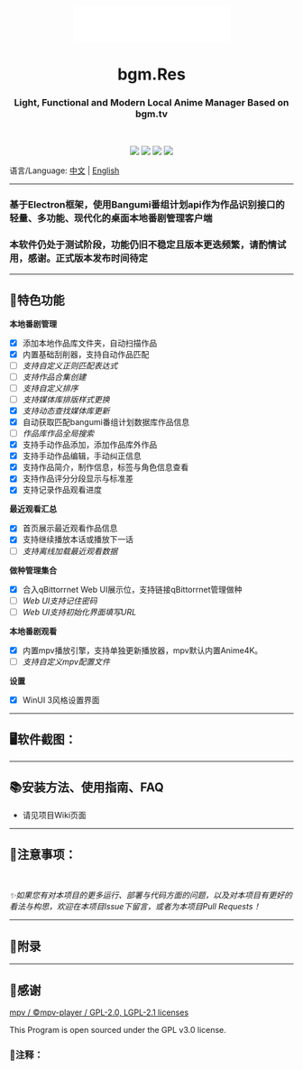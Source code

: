 <p align="center">
<img src="./assets/bgm.res.png" width="279" height="60"></p>
<h1 align="center"> bgm.Res </h1>
<h3 align="center"> Light, Functional and Modern Local Anime Manager Based on bgm.tv</h3>
<br/>
<p align="center">
<img src="https://img.shields.io/badge/Build-passing-green.svg?style=flat-square">
<img src="https://img.shields.io/badge/Version-0.12.2 Beta-pink.svg?style=flat-square">
<img src="https://img.shields.io/badge/Electron-20.3.8-blue.svg?style=flat-square">
<img src="https://img.shields.io/badge/License-GPL v3.0-purple.svg?style=flat-square">
</p>

语言/Language:
[中文](https://github.com/JimHans/bgm.res/blob/master/README.md) | [English](https://github.com/JimHans/bgm.res/blob/master/README_EN.md)

---

### 基于Electron框架，使用Bangumi番组计划api作为作品识别接口的轻量、多功能、现代化的桌面本地番剧管理客户端
### 本软件仍处于测试阶段，功能仍旧不稳定且版本更迭频繁，请酌情试用，感谢。正式版本发布时间待定
---
## 🎰特色功能
**本地番剧管理**
- [x] 添加本地作品库文件夹，自动扫描作品
- [x] 内置基础刮削器，支持自动作品匹配
- [ ] *支持自定义正则匹配表达式*
- [ ] *支持作品合集创建*
- [ ] *支持自定义排序*
- [ ] *支持媒体库排版样式更换*
- [x] *支持动态查找媒体库更新*
- [x] 自动获取匹配bangumi番组计划数据库作品信息
- [ ] *作品库作品全局搜索*
- [x] 支持手动作品添加，添加作品库外作品
- [x] 支持手动作品编辑，手动纠正信息
- [x] 支持作品简介，制作信息，标签与角色信息查看
- [x] 支持作品评分分段显示与标准差
- [x] 支持记录作品观看进度

**最近观看汇总**
- [x] 首页展示最近观看作品信息
- [x] 支持继续播放本话或播放下一话
- [ ] *支持离线加载最近观看数据*

**做种管理集合**
- [x] 合入qBittorrnet Web UI展示位，支持链接qBittorrnet管理做种
- [ ] *Web UI支持记住密码*
- [ ] *Web UI支持初始化界面填写URL*

**本地番剧观看**
- [x] 内置mpv播放引擎，支持单独更新播放器，mpv默认内置Anime4K。
- [ ] *支持自定义mpv配置文件*

**设置**
- [x] WinUI 3风格设置界面
---
## 🖥软件截图：
---
## 📚安装方法、使用指南、FAQ
- 请见项目Wiki页面
---
## 📌注意事项：

<br/>

*✨如果您有对本项目的更多运行、部署与代码方面的问题，以及对本项目有更好的看法与构思，欢迎在本项目Issue下留言，或者为本项目Pull Requests！*

---

## 📝附录


---
## 🧡感谢

[mpv / ©mpv-player / GPL-2.0, LGPL-2.1 licenses][1]  

This Program is open sourced under the GPL v3.0 license.

### 🔗注释：

  [1]: https://github.com/mpv-player/mpv